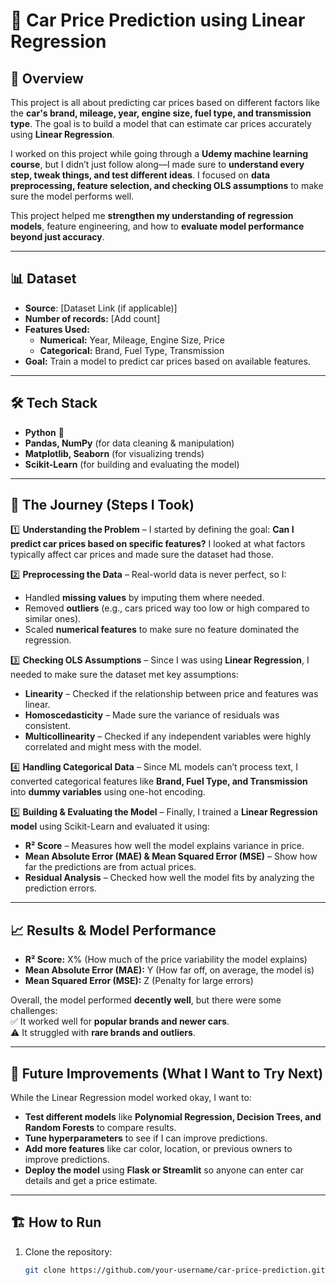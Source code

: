 # 🚗 Car Price Prediction using Linear Regression  

## 📌 Overview  
This project is all about predicting car prices based on different factors like the **car's brand, mileage, year, engine size, fuel type, and transmission type**. The goal is to build a model that can estimate car prices accurately using **Linear Regression**.  

I worked on this project while going through a **Udemy machine learning course**, but I didn’t just follow along—I made sure to **understand every step, tweak things, and test different ideas**. I focused on **data preprocessing, feature selection, and checking OLS assumptions** to make sure the model performs well.  

This project helped me **strengthen my understanding of regression models**, feature engineering, and how to **evaluate model performance beyond just accuracy**.  

---

## 📊 Dataset  
- **Source**: [Dataset Link (if applicable)]  
- **Number of records:** [Add count]  
- **Features Used:**  
  - **Numerical:** Year, Mileage, Engine Size, Price  
  - **Categorical:** Brand, Fuel Type, Transmission  
- **Goal:** Train a model to predict car prices based on available features.  

---

## 🛠 Tech Stack  
- **Python** 🐍  
- **Pandas, NumPy** (for data cleaning & manipulation)  
- **Matplotlib, Seaborn** (for visualizing trends)  
- **Scikit-Learn** (for building and evaluating the model)  

---

## 🚀 The Journey (Steps I Took)  
1️⃣ **Understanding the Problem** – I started by defining the goal: **Can I predict car prices based on specific features?** I looked at what factors typically affect car prices and made sure the dataset had those.  

2️⃣ **Preprocessing the Data** – Real-world data is never perfect, so I:  
   - Handled **missing values** by imputing them where needed.  
   - Removed **outliers** (e.g., cars priced way too low or high compared to similar ones).  
   - Scaled **numerical features** to make sure no feature dominated the regression.  

3️⃣ **Checking OLS Assumptions** – Since I was using **Linear Regression**, I needed to make sure the dataset met key assumptions:  
   - **Linearity** – Checked if the relationship between price and features was linear.  
   - **Homoscedasticity** – Made sure the variance of residuals was consistent.  
   - **Multicollinearity** – Checked if any independent variables were highly correlated and might mess with the model.  

4️⃣ **Handling Categorical Data** – Since ML models can’t process text, I converted categorical features like **Brand, Fuel Type, and Transmission** into **dummy variables** using one-hot encoding.  

5️⃣ **Building & Evaluating the Model** – Finally, I trained a **Linear Regression model** using Scikit-Learn and evaluated it using:  
   - **R² Score** – Measures how well the model explains variance in price.  
   - **Mean Absolute Error (MAE) & Mean Squared Error (MSE)** – Show how far the predictions are from actual prices.  
   - **Residual Analysis** – Checked how well the model fits by analyzing the prediction errors.  

---

## 📈 Results & Model Performance  
- **R² Score:** X% (How much of the price variability the model explains)  
- **Mean Absolute Error (MAE):** Y (How far off, on average, the model is)  
- **Mean Squared Error (MSE):** Z (Penalty for large errors)  

Overall, the model performed **decently well**, but there were some challenges:  
✅ It worked well for **popular brands and newer cars**.  
⚠️ It struggled with **rare brands and outliers**.  

---

## 🔮 Future Improvements (What I Want to Try Next)  
While the Linear Regression model worked okay, I want to:  
- **Test different models** like **Polynomial Regression, Decision Trees, and Random Forests** to compare results.  
- **Tune hyperparameters** to see if I can improve predictions.  
- **Add more features** like car color, location, or previous owners to improve predictions.  
- **Deploy the model** using **Flask or Streamlit** so anyone can enter car details and get a price estimate.  

---

## 🏗 How to Run  
1. Clone the repository:  
   ```bash
   git clone https://github.com/your-username/car-price-prediction.git

